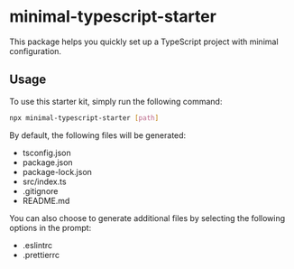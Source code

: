 # minimal-typescript-starter

This package helps you quickly set up a TypeScript project with minimal configuration.

## Usage

To use this starter kit, simply run the following command:

```bash
npx minimal-typescript-starter [path]
```

By default, the following files will be generated:

- tsconfig.json
- package.json
- package-lock.json
- src/index.ts
- .gitignore
- README.md

You can also choose to generate additional files by selecting the following options in the prompt:

- .eslintrc
- .prettierrc
